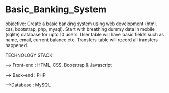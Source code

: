 # Basic_Banking_System
objective: 
Create a basic banking system using web development (html, css, bootstrap, php, mysql). Start with breathing dummy data in mobile (sqlite) database for upto 10 users. User table will have basic fields such as name, email, current balance etc. Transfers table will record all transfers happened.

TECHNOLOGY STACK:

--> Front-end : HTML, CSS, Bootstrap & Javascript

--> Back-end : PHP

-->Database : MySQL
